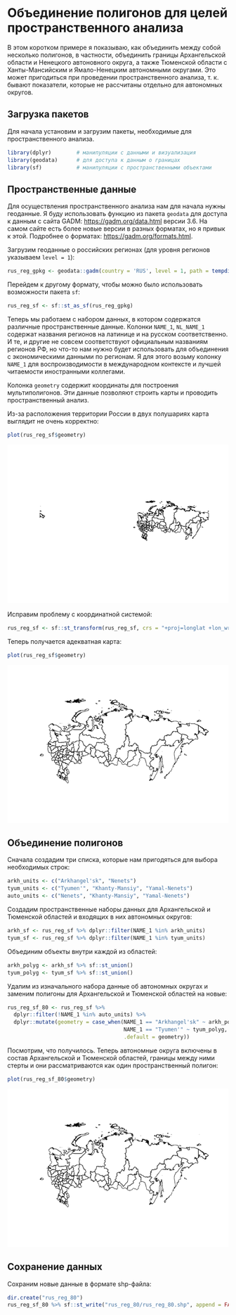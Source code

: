 # Объединение полигонов для целей пространственного анализа

В этом коротком примере я показываю, как объединить между собой
несколько полигонов, в частности, объединить границы Архангельской
области и Ненецкого автоновного округа, а также Тюменской области с
Ханты-Мансийским и Ямало-Ненецким автономными округами. Это может
пригодиться при проведении пространственного анализа, т. к. бывают
показатели, которые не рассчитаны отдельно для автономных округов.

## Загрузка пакетов

Для начала установим и загрузим пакеты, необходимые для
пространственного анализа.

``` r
library(dplyr)        # манипуляции с данными и визуализация
library(geodata)      # для доступа к данным о границах
library(sf)           # манипуляции с пространственными объектами
```

## Пространственные данные

Для осуществления пространственного анализа нам для начала нужны
геоданные. Я буду использовать функцию из пакета `geodata` для доступа к
данным с сайта GADM: <https://gadm.org/data.html> версии 3.6. На самом
сайте есть более новые версии в разных форматах, но я привык к этой.
Подробнее о форматах: <https://gadm.org/formats.html>.

Загрузим геоданные о российских регионах (для уровня регионов указываем
`level = 1`):

``` r
rus_reg_gpkg <- geodata::gadm(country = 'RUS', level = 1, path = tempdir(), version = 3.6)
```

Перейдем к другому формату, чтобы можно было использовать возможности
пакета `sf`:

``` r
rus_reg_sf <- sf::st_as_sf(rus_reg_gpkg)
```

Теперь мы работаем с набором данных, в котором содержатся различные
пространственные данные. Колонки `NAME_1`, `NL_NAME_1` содержат названия
регионов на латинице и на русском соответственно. И те, и другие не
совсем соответствуют официальным названиям регионов РФ, но что-то нам
нужно будет использовать для объединения с экономическими данными по
регионам. Я для этого возьму колонку `NAME_1` для воспроизводимости в
международном контексте и лучшей читаемости иностранными коллегами.

Колонка `geometry` содержит координаты для построения мультиполигонов.
Эти данные позволяют строить карты и проводить пространственный анализ.

Из-за расположения территории России в двух полушариях карта выглядит не
очень корректно:

``` r
plot(rus_reg_sf$geometry)
```

![](rus-reg-80-spatial_files/figure-commonmark/unnamed-chunk-4-1.png)

Исправим проблему с координатной системой:

``` r
rus_reg_sf <- sf::st_transform(rus_reg_sf, crs = "+proj=longlat +lon_wrap=180")
```

Теперь получается адекватная карта:

``` r
plot(rus_reg_sf$geometry)
```

![](rus-reg-80-spatial_files/figure-commonmark/unnamed-chunk-6-1.png)

## 

## Объединение полигонов

Сначала создадим три списка, которые нам пригодяться для выбора
необходимых строк:

``` r
arkh_units <- c("Arkhangel'sk", "Nenets")
tyum_units <- c("Tyumen'", "Khanty-Mansiy", "Yamal-Nenets")
auto_units <- c("Nenets", "Khanty-Mansiy", "Yamal-Nenets")
```

Создадим пространственные наборы данных для Архангельской и Тюменской
областей и входящих в них автономных округов:

``` r
arkh_sf <- rus_reg_sf %>% dplyr::filter(NAME_1 %in% arkh_units)
tyum_sf <- rus_reg_sf %>% dplyr::filter(NAME_1 %in% tyum_units)
```

Объединим объекты внутри каждой из областей:

``` r
arkh_polyg <- arkh_sf %>% sf::st_union()
tyum_polyg <- tyum_sf %>% sf::st_union()
```

Удалим из изначального набора данные об автономных округах и заменим
полигоны для Архангельской и Тюменской областей на новые:

``` r
rus_reg_sf_80 <- rus_reg_sf %>% 
  dplyr::filter(!NAME_1 %in% auto_units) %>%
  dplyr::mutate(geometry = case_when(NAME_1 == "Arkhangel'sk" ~ arkh_polyg,
                                     NAME_1 == "Tyumen'" ~ tyum_polyg,
                                     .default = geometry))
```

Посмотрим, что получилось. Теперь автономные округа включены в состав
Архангельской и Тюменской областей, границы между ними стерты и они
рассматриваются как один пространственный полигон:

``` r
plot(rus_reg_sf_80$geometry)
```

![](rus-reg-80-spatial_files/figure-commonmark/unnamed-chunk-11-1.png)

## Сохранение данных

Сохраним новые данные в формате shp-файла:

``` r
dir.create("rus_reg_80")
rus_reg_sf_80 %>% sf::st_write("rus_reg_80/rus_reg_80.shp", append = FALSE)
```
